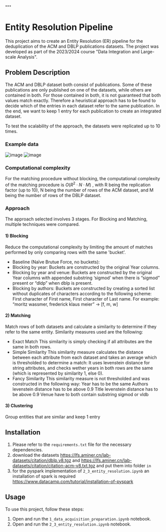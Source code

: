 """
# Entity Resolution Pipeline 

This project aims to create an Entity Resolution (ER) pipeline for the deduplication of the ACM and DBLP publications datasets. The project was developed as part of the 2023/2024 course "Data Integration and Large-scale Analysis". 

## Problem Description
The ACM and DBLP dataset both consist of publications. Some of these publications are only published on one of the datasets, while others are contained in both. For those contained in both, it is not guaranteed that both values match exactly. Therefore a heuristical approach has to be found to decide which of the entries in each dataset refer to the same publication. In the end, we want to keep 1 entry for each publication to create an integrated dataset.

To test the scalability of the approach, the datasets were replicated up to 10 times.

### Example data
![image](https://github.com/user-attachments/assets/893031c8-8f8d-4b3a-be85-38748d13ff88)
![image](https://github.com/user-attachments/assets/b9be0bbd-3f62-4332-b202-96b3b8b78da8)



### Computational complexity
For the matching procedure without blocking, the computational complexity of the matching procedure is $O(R^2 \cdot N \cdot M)$
, with R being the replication factor (up to 10), N being the number of rows of the ACM dataset, and M being the number of rows of the DBLP dataset. 

### Approach
The approach selected involves 3 stages. For Blocking and Matching, multiple techniques were compared.

#### 1) Blocking
Reduce the computational complexity by limiting the amount of matches performed by only comparing rows with the same 'bucket'.
-	Baseline (Naïve Brutue Force, no buckets):
-	Blocking by year:
Buckets are constructed by the original Year columns. 
-	Blocking by year and venue:
Buckets are constructed by the original Year columns with appended substring ‘sigmod’ when there is “sigmod” present or “dldp” when dblp is present. 
-	Blocking by authors:
Buckets are constructed by creating a sorted list without duplicates of characters according to the following scheme: First character of First name, First character of Last name. 
For example: “moritz wassmer, frederick klaus meier” -> [f, m, w]

#### 2) Matching
Match rows of both datasets and calculate a similarity to determine if they refer to the same entity. Similarity measures used are the following:
-	Exact Match
This similarity is simply checking if all attributes are the same in both rows.
-	Simple Similarity
This similarity measure calculates the distance between each attribute from each dataset and takes an average which is thresholded to determine a match:
It uses levenstein distance for string attributes, and checks wether years in both rows are the same (which is represented by similarity 1, else 0).
-	Fancy Similarity
This similarity measure is not thresholded and was constructed in the following way:
Year has to be the same
Authors levenstein distance has to be above 0.9
Title levenstein distance has to be above 0.9
Venue have to both contain substring sigmod or vldb

#### 3) Clustering 
Group entities that are similar and keep 1 entry

## Installation

1) Please refer to the `requirements.txt` file for the necessary dependencies.
2) download the datasets https://lfs.aminer.cn/lab-datasets/citation/dblp.v8.tgz and https://lfs.aminer.cn/lab-datasets/citation/citation-acm-v8.txt.tgz and put them into folder `in`
3) for the pyspark implementation of `2_3_entity_resolution.ipynb` an installation of spark is required
https://www.datacamp.com/tutorial/installation-of-pyspark

## Usage

To use this project, follow these steps:
1. Open and run the `1_data_acquisition_preparation.ipynb` notebook.
2. Open and run the `2_3_entity_resolution.ipynb` notebook.
